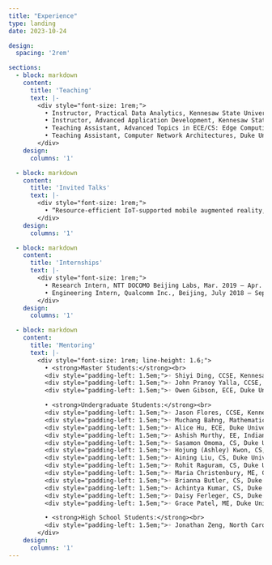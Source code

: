 ```yaml
---
title: "Experience"
type: landing
date: 2023-10-24

design:
  spacing: '2rem'

sections:
  - block: markdown
    content:
      title: 'Teaching'
      text: |-
        <div style="font-size: 1rem;">
          • Instructor, Practical Data Analytics, Kennesaw State University, Spring 2025<br>
          • Instructor, Advanced Application Development, Kennesaw State University, Fall 2024<br>
          • Teaching Assistant, Advanced Topics in ECE/CS: Edge Computing, Duke University, Spring 2023<br>
          • Teaching Assistant, Computer Network Architectures, Duke University, Fall 2021
        </div>
    design:
      columns: '1'

  - block: markdown
    content:
      title: 'Invited Talks'
      text: |-
        <div style="font-size: 1rem;">
          • “Resource-efficient IoT-supported mobile augmented reality,” Invited talk at Hitachi R&D, Oct. 2022
        </div>
    design:
      columns: '1'

  - block: markdown
    content:
      title: 'Internships'
      text: |-
        <div style="font-size: 1rem;">
          • Research Intern, NTT DOCOMO Beijing Labs, Mar. 2019 – Apr. 2019<br>
          • Engineering Intern, Qualcomm Inc., Beijing, July 2018 – Sept. 2018
        </div>
    design:
      columns: '1'

  - block: markdown
    content:
      title: 'Mentoring'
      text: |-
        <div style="font-size: 1rem; line-height: 1.6;">
          • <strong>Master Students:</strong><br>
          <div style="padding-left: 1.5em;">◦ Shiyi Ding, CCSE, Kennesaw State University. Fall 2024 – present</div>
          <div style="padding-left: 1.5em;">◦ John Pranoy Yalla, CCSE, Kennesaw State University. Fall 2024 – present</div>
          <div style="padding-left: 1.5em;">◦ Owen Gibson, ECE, Duke University. Fall 2022</div><br>

          • <strong>Undergraduate Students:</strong><br>
          <div style="padding-left: 1.5em;">◦ Jason Flores, CCSE, Kennesaw State University. Spring 2025 – present</div>
          <div style="padding-left: 1.5em;">◦ Muchang Bahng, Mathematics, Duke University. Spring 2023 – Spring 2024</div>
          <div style="padding-left: 1.5em;">◦ Alice Hu, ECE, Duke University. Fall 2023 – Spring 2024</div>
          <div style="padding-left: 1.5em;">◦ Ashish Murthy, EE, Indian Institute of Technology. Visiting REU student at Duke University. Summer 2023</div>
          <div style="padding-left: 1.5em;">◦ Sasamon Omoma, CS, Duke University. Fall 2021 – Spring 2022</div>
          <div style="padding-left: 1.5em;">◦ Hojung (Ashley) Kwon, CS, Duke University. B.S. Honors and Graduation with Distinction projects. Summer 2020 – Fall 2021</div>
          <div style="padding-left: 1.5em;">◦ Aining Liu, CS, Duke University. Fall 2021</div>
          <div style="padding-left: 1.5em;">◦ Rohit Raguram, CS, Duke University. Fall 2021</div>
          <div style="padding-left: 1.5em;">◦ Maria Christenbury, ME, Clemson University. Visiting REU student at Duke University. Summer 2021</div>
          <div style="padding-left: 1.5em;">◦ Brianna Butler, CS, Duke University. Fall 2020 – Spring 2021</div>
          <div style="padding-left: 1.5em;">◦ Achintya Kumar, CS, Duke University. Fall 2020</div>
          <div style="padding-left: 1.5em;">◦ Daisy Ferleger, CS, Duke University. Spring 2020</div>
          <div style="padding-left: 1.5em;">◦ Grace Patel, ME, Duke University. Spring 2020</div><br>

          • <strong>High School Students:</strong><br>
          <div style="padding-left: 1.5em;">◦ Jonathan Zeng, North Carolina School of Science and Mathematics. Summer 2023 – Spring 2024</div>
        </div>
    design:
      columns: '1'
---
```


